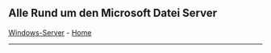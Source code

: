 ## Alle Rund um den Microsoft Datei Server

[Windows-Server](https://github.com/helmutthurnhofer/code-snippet/blob/master/Windows-Server.md) - [Home](https://github.com/helmutthurnhofer/code-snippet/blob/master/readme.md)
___
